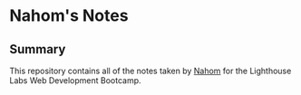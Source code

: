 # Nahom's Notes

## Summary 

This repository contains all of the notes taken by [Nahom](https://github.com/NahomKibreabkv) for the Lighthouse Labs Web Development Bootcamp.


